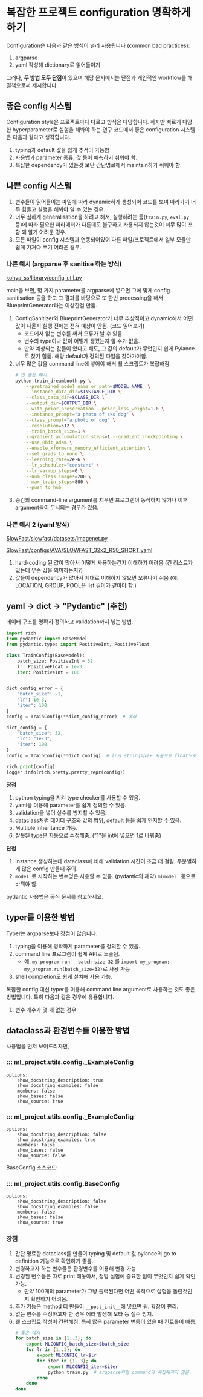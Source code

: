 # 복잡한 프로젝트 configuration 명확하게 하기

Configuration은 다음과 같은 방식이 널리 사용됩니다 (common bad practices):

1. argparse
2. yaml 작성해 dictionary로 읽어들이기

그러나, **두 방법 모두 단점**이 있으며 해당 문서에서는 단점과 개인적인 workflow를 해결책으로써 제시합니다.


## 좋은 config 시스템

Configuration style은 프로젝트마다 다르고 방식은 다양합니다. 하지만 빠르게 다양한 hyperparameter로 실험을 해봐야 하는 연구 코드에서 좋은 configuration 시스템은 다음과 같다고 생각합니다.

1. typing과 default 값을 쉽게 추적이 가능함
2. 사용법과 parameter 종류, 값 등이 예측하기 쉬워야 함.
3. 복잡한 dependency가 있는것 보단 간단명료해서 maintain하기 쉬워야 함.

## 나쁜 config 시스템

1. 변수들이 읽어들이는 파일에 따라 dynamic하게 생성되어 코드를 보며 따라가기 너무 힘들고 실행을 해봐야 알 수 있는 경우.
2. 너무 심하게 generalisation을 하려고 해서, 실행하려는 툴(`train.py`, `eval.py` 등)에 따라 필요한 파라메터가 다른데도 불구하고 사용되지 않는것이 너무 많이 포함 돼 알기 어려운 경우.
3. 모든 파일이 config 시스템과 연동되어있어 다른 파일/프로젝트에서 일부 모듈만 쉽게 가져다 쓰기 어려운 경우.

### 나쁜 예시 (argparse 후 sanitise 하는 방식)

[kohya_ss/library/config_util.py](https://github.com/bmaltais/kohya_ss/blob/f8d2673641778ed5b362f107f9f92a20aa15979a/library/config_util.py#L651-L687)

main을 보면, 몇 가지 parameter를 argparse에 넣으면 그에 맞게 config sanitisation 등을 하고 그 결과를 바탕으로 또 한번 processing을 해서 BlueprintGenerator라는 이상한걸 만듦.

1. ConfigSanitizer와 BlueprintGenerator가 너무 추상적이고 dynamic해서 어떤 값이 나올지 실행 전에는 전혀 예상이 안됨. (코드 읽어보기)
    - 코드에서 없는 변수를 써서 오류가 날 수 있음.
    - 변수의 type이나 값이 어떻게 생겼는지 알 수가 없음.
    - 만약 예상되는 값들이 있다고 해도, 그 값의 default가 무엇인지 쉽게 Pylance로 찾기 힘듦. 해당 default가 정의된 파일을 찾아가야함.
2. 너무 많은 값을 command line에 넣어야 해서 쉘 스크립트가 복잡해짐.
    ```sh
    # 안 좋은 예시
    python train_dreambooth.py \
        --pretrained_model_name_or_path=$MODEL_NAME  \
        --instance_data_dir=$INSTANCE_DIR \
        --class_data_dir=$CLASS_DIR \
        --output_dir=$OUTPUT_DIR \
        --with_prior_preservation --prior_loss_weight=1.0 \
        --instance_prompt="a photo of sks dog" \
        --class_prompt="a photo of dog" \
        --resolution=512 \
        --train_batch_size=1 \
        --gradient_accumulation_steps=1 --gradient_checkpointing \
        --use_8bit_adam \
        --enable_xformers_memory_efficient_attention \
        --set_grads_to_none \
        --learning_rate=2e-6 \
        --lr_scheduler="constant" \
        --lr_warmup_steps=0 \
        --num_class_images=200 \
        --max_train_steps=800 \
        --push_to_hub
    ```
3. 중간의 command-line argument를 지우면 프로그램이 동작하지 않거나 이후 argument들이 무시되는 경우가 있음.

### 나쁜 예시 2 (yaml 방식)

[SlowFast/slowfast/datasets/imagenet.py](https://github.com/facebookresearch/SlowFast/blob/2efb99faa254075b4e28d3d4f313052b51da05bc/slowfast/datasets/imagenet.py#L180)

[SlowFast/configs/AVA/SLOWFAST_32x2_R50_SHORT.yaml](https://github.com/facebookresearch/SlowFast/blob/2efb99faa254075b4e28d3d4f313052b51da05bc/configs/AVA/SLOWFAST_32x2_R50_SHORT.yaml#L46)

1. hard-coding 된 값이 많아서 어떻게 사용하는건지 이해하기 어려움 (긴 리스트가 있는데 무슨 값을 의미하는지?)
2. 값들이 dependency가 많아서 제대로 이해하지 않으면 오류나기 쉬움 (예: LOCATION, GROUP, POOL은 list 길이가 같아야 함.)


## yaml -> dict -> "Pydantic" (추천)

데이터 구조를 명확히 정의하고 validation까지 넣는 방법.

```python
import rich
from pydantic import BaseModel
from pydantic.types import PositiveInt, PositiveFloat

class TrainConfig(BaseModel):
    batch_size: PositiveInt = 32
    lr: PositiveFloat = 1e-3
    iter: PositiveInt = 100


dict_config_error = {
    "batch_size": -1,
    "lr": 1e-3,
    "iter": 100
}
config = TrainConfig(**dict_config_error)  # 에러

dict_config = {
    "batch_size": 32,
    "lr": "1e-3",
    "iter": 100
}
config = TrainConfig(**dict_config)  # lr가 string이라도 자동으로 float으로 바꿔줌. 에러 없음.

rich.print(config)
logger.info(rich.pretty.pretty_repr(config))
```

**장점**

1. python typing을 지켜 type checker를 사용할 수 있음.
2. yaml을 이용해 parameter를 쉽게 정의할 수 있음.
3. validation을 넣어 실수를 방지할 수 있음.
4. dataclass처럼 데이터 구조와 값의 범위, default 등을 쉽게 인지할 수 있음.
5. Multiple inheritance 가능.
6. 잘못된 type은 자동으로 수정해줌. ("1"을 int에 넣으면 1로 바꿔줌)

**단점**

1. Instance 생성하는데 dataclass에 비해 validation 시간이 조금 더 걸림. 무분별하게 많은 config 만들때 주의.
2. `model_`로 시작하는 변수명은 사용할 수 없음. (pydantic의 제약) `mlmodel_` 등으로 바꿔야 함.


pydantic 사용법은 공식 문서를 참고하세요.


## typer를 이용한 방법

Typer는 argparse보다 장점이 많습니다.

1. typing을 이용해 명확하게 parameter를 정의할 수 있음.
2. command line 프로그램이 쉽게 API로 노출됨.
    - 예: `my-program run --batch-size 32` 를 `import my_program; my_program.run(batch_size=32)`로 사용 가능
3. shell completion도 쉽게 설치해 사용 가능.

복잡한 config 대신 typer를 이용해 command line argument로 사용하는 것도 좋은 방법입니다. 특히 다음과 같은 경우에 유용합니다.

1. 변수 개수가 몇 개 없는 경우


## dataclass과 환경변수를 이용한 방법

사용법을 먼저 보여드리자면, 

### ::: ml_project.utils.config._ExampleConfig
    options:
        show_docstring_description: true
        show_docstring_examples: false
        members: false
        show_bases: false
        show_source: true

### ::: ml_project.utils.config._ExampleConfig
    options:
        show_docstring_description: false
        show_docstring_examples: true
        members: false
        show_bases: false
        show_source: false

BaseConfig 소스코드:  
### ::: ml_project.utils.config.BaseConfig
    options:
        show_docstring_description: false
        show_docstring_examples: false
        members: false
        show_bases: false
        show_source: true

### 장점

1. 간단 명료한 dataclass를 만들어 typing 및 default 값 pylance의 go to definition 기능으로 확인하기 좋음.
2. 변경하고자 하는 변수들은 환경변수를 이용해 변경 가능.
3. 변경된 변수들은 따로 print 해놓아서, 정말 실험에 중요한 점이 무엇인지 쉽게 확인 가능.
    - 만약 100개의 parameter가 그냥 출력된다면 어떤 목적으로 실험을 돌린것인지 확인하기 어려움.
4. 추가 기능은 method 더 만들어 `__post_init__`에 넣으면 됨. 확장이 편리.
5. 없는 변수를 수정하고자 한 경우 에러 발생해 오타 등 실수 방지.
6. 쉘 스크립트 작성이 간편해짐. 특히 많은 parameter 변동이 있을 때 컨트롤이 빠름.
    ```sh
    # 좋은 예시
    for batch_size in {1..3}; do
        export MLCONFIG_batch_size=$batch_size
        for lr in {1..3}; do
            export MLCONFIG_lr=$lr
            for iter in {1..3}; do
                export MLCONFIG_iter=$iter
                python train.py  # argparse처럼 command가 복잡해지지 않음.
            done
        done
    done
    ```
